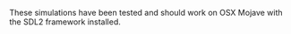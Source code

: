 These simulations have been tested and should work on OSX Mojave with the SDL2 framework installed.
